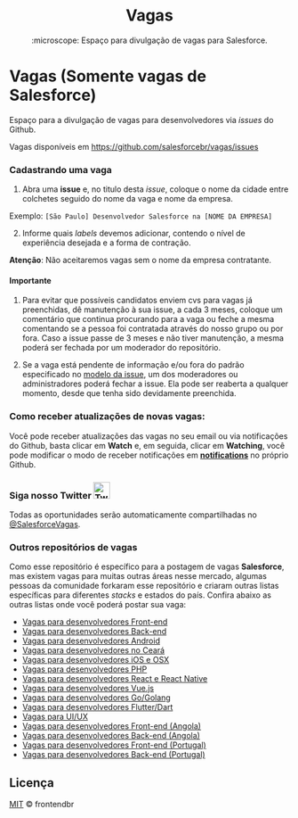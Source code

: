 <h1 align="center">Vagas</h1>
<p align="center">:microscope: Espaço para divulgação de vagas para Salesforce.</p>

# Vagas (Somente vagas de Salesforce)

Espaço para a divulgação de vagas para desenvolvedores via _issues_ do Github.

Vagas disponíveis em https://github.com/salesforcebr/vagas/issues

### Cadastrando uma vaga

1. Abra uma **issue** e, no titulo desta _issue_, coloque o nome da cidade entre colchetes seguido do nome da vaga e nome da empresa.

Exemplo: `[São Paulo] Desenvolvedor Salesforce na [NOME DA EMPRESA]`

2. Informe quais _labels_ devemos adicionar, contendo o nível de experiência desejada e a forma de contração.

**Atenção**: Não aceitaremos vagas sem o nome da empresa contratante.

#### Importante

1. Para evitar que possíveis candidatos enviem cvs para vagas já preenchidas, dê manutenção à sua issue, a cada 3 meses, coloque um comentário que continua procurando para a vaga ou feche a mesma comentando se a pessoa foi contratada através do nosso grupo ou por fora. Caso a issue passe de 3 meses e não tiver manutenção, a mesma poderá ser fechada por um moderador do repositório.

2. Se a vaga está pendente de informação e/ou fora do padrão especificado no [modelo da issue](https://github.com/salesforcebr/vagas/blob/master/.github/ISSUE_TEMPLATE/adicionar-nova-vaga.md), um dos moderadores ou administradores poderá fechar a issue. Ela pode ser reaberta a qualquer momento, desde que tenha sido devidamente preenchida.

### Como receber atualizações de novas vagas:
Você pode receber atualizações das vagas no seu email ou via notificações do Github, basta clicar em **Watch** e, em seguida, clicar em **Watching**, você pode modificar o modo de receber notificações em **[notifications](https://github.com/settings/notifications)** no próprio Github.

### Siga nosso Twitter <img src="https://cloud.githubusercontent.com/assets/3603793/18564664/f0a4eb36-7b62-11e6-83f8-4eaebee644b0.png" alt="Twitter" width="30" />

Todas as oportunidades serão automaticamente compartilhadas no [@SalesforceVagas](https://twitter.com/SalesforceVagas).

### Outros repositórios de vagas

Como esse repositório é específico para a postagem de vagas **Salesforce**,
mas existem vagas para muitas outras áreas nesse mercado, algumas pessoas
da comunidade forkaram esse repositório e criaram outras listas específicas
para diferentes _stacks_ e estados do país. Confira abaixo as outras
listas onde você poderá postar sua vaga:

- [Vagas para desenvolvedores Front-end](https://github.com/frontendbr/vagas)
- [Vagas para desenvolvedores Back-end](https://github.com/backend-br/vagas)
- [Vagas para desenvolvedores Android](https://github.com/androiddevbr/vagas)
- [Vagas para desenvolvedores no Ceará](https://github.com/CangaceirosDevels/vagas_de_emprego)
- [Vagas para desenvolvedores iOS e OSX](https://github.com/CocoaHeadsBrasil/vagas)
- [Vagas para desenvolvedores PHP](https://github.com/phpdevbr/vagas)
- [Vagas para desenvolvedores React e React Native](https://github.com/react-brasil/vagas)
- [Vagas para desenvolvedores Vue.js](https://github.com/vuejs-br/vagas)
- [Vagas para desenvolvedores Go/Golang](https://github.com/Gommunity/vagas)
- [Vagas para desenvolvedores Flutter/Dart](https://github.com/flutter-brazil/vagas)
- [Vagas para UI/UX](https://github.com/uxbrasil/vagas)
- [Vagas para desenvolvedores Front-end (Angola)](https://github.com/frontend-ao/vagas)
- [Vagas para desenvolvedores Back-end (Angola)](https://github.com/backend-ao/vagas)
- [Vagas para desenvolvedores Front-end (Portugal)](https://github.com/frontend-pt/vagas)
- [Vagas para desenvolvedores Back-end (Portugal)](https://github.com/backend-pt/vagas)

## Licença

[MIT](/LICENSE) &copy; frontendbr
